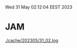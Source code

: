 Wed 31 May 02:12:04 EEST 2023
# JAM
<a href='./cache/202305/31_02.log'>./cache/202305/31_02.log</a>
